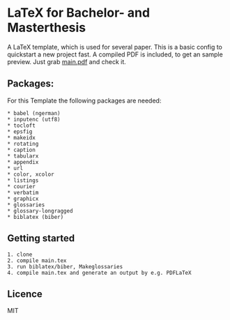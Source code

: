 # LaTeX for Bachelor- and Masterthesis

A LaTeX template, which is used for several paper.
This is a basic config to quickstart a new project fast.
A compiled PDF is included, to get an sample preview. Just grab [main.pdf](https://github.com/CodeMax/LaTeX-Template/blob/master/main.pdf?raw=true) and check it.

## Packages:
For this Template the following packages are needed:
    
    * babel (ngerman)
    * inputenc (utf8)
    * tocloft
    * epsfig
    * makeidx
    * rotating
    * caption
    * tabularx
    * appendix
    * url
    * color, xcolor
    * listings
    * courier
    * verbatim
    * graphicx
    * glossaries
    * glossary-longragged
    * biblatex (biber)
 
    
    
## Getting started    
    
    1. clone
    2. compile main.tex
    3. run biblatex/biber, Makeglossaries
    4. compile main.tex and generate an output by e.g. PDFLaTeX
   
   
## Licence

MIT
